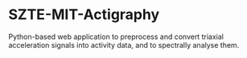 # SZTE-MIT-Actigraphy
Python-based web application to preprocess and convert triaxial acceleration signals into activity data, and to spectrally analyse them.
